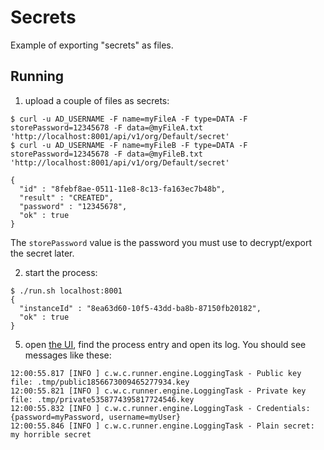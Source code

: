 # Secrets

Example of exporting "secrets" as files.

## Running

1. upload a couple of files as secrets:
```
$ curl -u AD_USERNAME -F name=myFileA -F type=DATA -F storePassword=12345678 -F data=@myFileA.txt 'http://localhost:8001/api/v1/org/Default/secret'
$ curl -u AD_USERNAME -F name=myFileB -F type=DATA -F storePassword=12345678 -F data=@myFileB.txt 'http://localhost:8001/api/v1/org/Default/secret'

{
  "id" : "8febf8ae-0511-11e8-8c13-fa163ec7b48b",
  "result" : "CREATED",
  "password" : "12345678",
  "ok" : true
}
```

The `storePassword` value is the password you must use to decrypt/export the secret later.

2. start the process:
```
$ ./run.sh localhost:8001
{
  "instanceId" : "8ea63d60-10f5-43dd-ba8b-87150fb20182",
  "ok" : true
}
```

5. open [the UI](http://localhost:8080), find the process entry and
open its log. You should see messages like these:
```
12:00:55.817 [INFO ] c.w.c.runner.engine.LoggingTask - Public key file: .tmp/public1856673009465277934.key
12:00:55.821 [INFO ] c.w.c.runner.engine.LoggingTask - Private key file: .tmp/private5358774395817724546.key
12:00:55.832 [INFO ] c.w.c.runner.engine.LoggingTask - Credentials: {password=myPassword, username=myUser}
12:00:55.846 [INFO ] c.w.c.runner.engine.LoggingTask - Plain secret: my horrible secret
```
